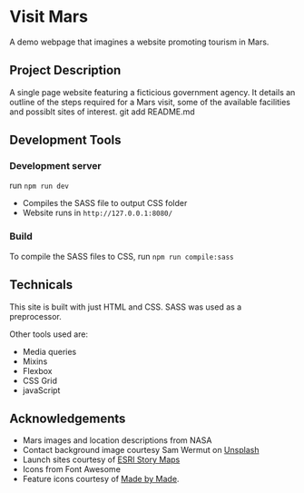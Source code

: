 # Visit Mars
A demo webpage that imagines a website promoting tourism in Mars.

## Project Description
A single page website featuring a ficticious government agency. It details an outline of the steps required for a Mars visit, some of the available facilities and possiblt sites of interest.
git add README.md
## Development Tools
### Development server
run `npm run dev`
- Compiles the SASS file to output CSS folder
- Website runs in `http://127.0.0.1:8080/` 
### Build
To compile the SASS files to CSS, run `npm run compile:sass`
## Technicals
This site is built with just HTML and CSS. SASS was used as a preprocessor.

Other tools used are:
- Media queries
- Mixins
- Flexbox
- CSS Grid
- javaScript



## Acknowledgements

- Mars images and location descriptions from NASA
- Contact background image courtesy Sam Wermut on [Unsplash](https://unsplash.com/photos/FiUuNWxnb3k)
- Launch sites courtesy of [ESRI Story Maps](https://storymaps.esri.com/stories/2019/spaceports/)
- Icons from Font Awesome
- Feature icons courtesy of [Made by Made](https://creativemarket.com/MadebyMade/1300054-Line-Icons-%E2%80%93-Space).




